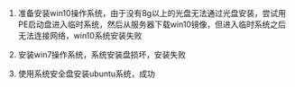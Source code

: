 1. 准备安装win10操作系统，由于没有8g以上的光盘无法通过光盘安装，尝试用PE启动盘进入临时系统，然后从服务器下载win10镜像，但进入临时系统之后无法连接网络，win10系统安装失败

2. 安装win7操作系统，系统安装盘损坏，安装失败

3. 使用系统安全盘安装ubuntu系统，成功